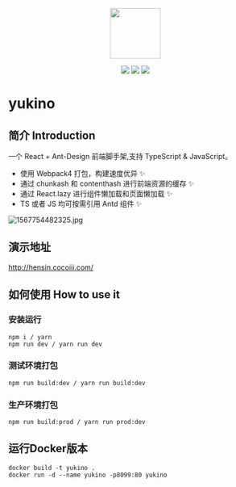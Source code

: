 
<p align="center"><img width="100px" src="https://i.loli.net/2019/08/26/p12idEoYW6j9Bg7.jpg"></p>
<p align="center">
<img src="https://github.com/Shino161/yukino/workflows/GithubAction/badge.svg">
<img src="https://img.shields.io/badge/language-TypeScript-blue.svg">
<img src="https://img.shields.io/badge/license-mit-green.svg">
</p>

# yukino
## 简介 Introduction
一个 React + Ant-Design 前端脚手架,支持 TypeScript & JavaScript。
+ 使用 Webpack4 打包，构建速度优异 ✨
+ 通过 chunkash 和 contenthash 进行前端资源的缓存 ✨
+ 通过 React.lazy 进行组件懒加载和页面懒加载 ✨
+ TS 或者 JS 均可按需引用 Antd 组件 ✨

![1567754482325.jpg](https://i.loli.net/2019/09/06/p8Ktkc1UQDJ7dFH.jpg)

## 演示地址
http://hensin.cocoiii.com/

## 如何使用 How to use it
### 安装运行
```bush
npm i / yarn 
npm run dev / yarn run dev
```

### 测试环境打包
```bush
npm run build:dev / yarn run build:dev
```

### 生产环境打包
```bush
npm run build:prod / yarn run prod:dev
```

## 运行Docker版本
```bush
docker build -t yukino .
docker run -d --name yukino -p8099:80 yukino
```
